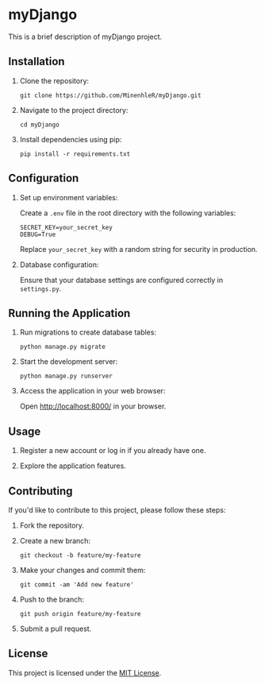 # myDjango
This is a brief description of myDjango project.

## Installation

1. Clone the repository:

    ```terminal
    git clone https://github.com/MinenhleR/myDjango.git
    ```

2. Navigate to the project directory:

    ```terminal
    cd myDjango
    ```

3. Install dependencies using pip:

    ```terminal
    pip install -r requirements.txt
    ```

## Configuration

1. Set up environment variables:

    Create a `.env` file in the root directory with the following variables:

    ```
    SECRET_KEY=your_secret_key
    DEBUG=True
    ```

    Replace `your_secret_key` with a random string for security in production.

2. Database configuration:

    Ensure that your database settings are configured correctly in `settings.py`.

## Running the Application

1. Run migrations to create database tables:

    ```terminal
    python manage.py migrate
    ```

2. Start the development server:

    ```terminal
    python manage.py runserver
    ```

3. Access the application in your web browser:

    Open [http://localhost:8000/](http://localhost:8000/) in your browser.

## Usage

1. Register a new account or log in if you already have one.

2. Explore the application features.

## Contributing

If you'd like to contribute to this project, please follow these steps:

1. Fork the repository.

2. Create a new branch:

    ```terminal
    git checkout -b feature/my-feature
    ```

3. Make your changes and commit them:

    ```terminal
    git commit -am 'Add new feature'
    ```

4. Push to the branch:

    ```terminal
    git push origin feature/my-feature
    ```

5. Submit a pull request.

## License

This project is licensed under the [MIT License](LICENSE).
